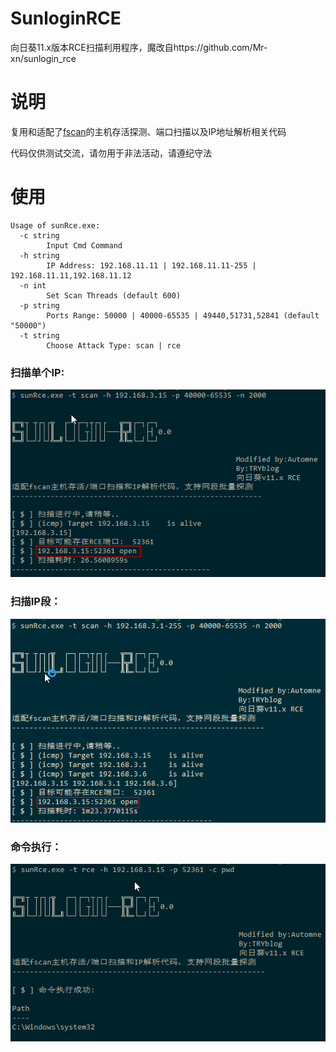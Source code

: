 # SunloginRCE

向日葵11.x版本RCE扫描利用程序，魔改自https://github.com/Mr-xn/sunlogin_rce

# 说明

复用和适配了[fscan](https://github.com/shadow1ng/fscan)的主机存活探测、端口扫描以及IP地址解析相关代码

代码仅供测试交流，请勿用于非法活动，请遵纪守法

# 使用

```
Usage of sunRce.exe:
  -c string
        Input Cmd Command
  -h string
        IP Address: 192.168.11.11 | 192.168.11.11-255 | 192.168.11.11,192.168.11.12
  -n int
        Set Scan Threads (default 600)
  -p string
        Ports Range: 50000 | 40000-65535 | 49440,51731,52841 (default "50000")
  -t string
        Choose Attack Type: scan | rce
```
### 扫描单个IP:  
![scanone](https://github.com/ce-automne/SunloginRCE/blob/main/scanone.png)
### 扫描IP段：  
![scanmore](https://github.com/ce-automne/SunloginRCE/blob/main/scanmore.png)
### 命令执行：   
![exp](https://github.com/ce-automne/SunloginRCE/blob/main/exp.png)
